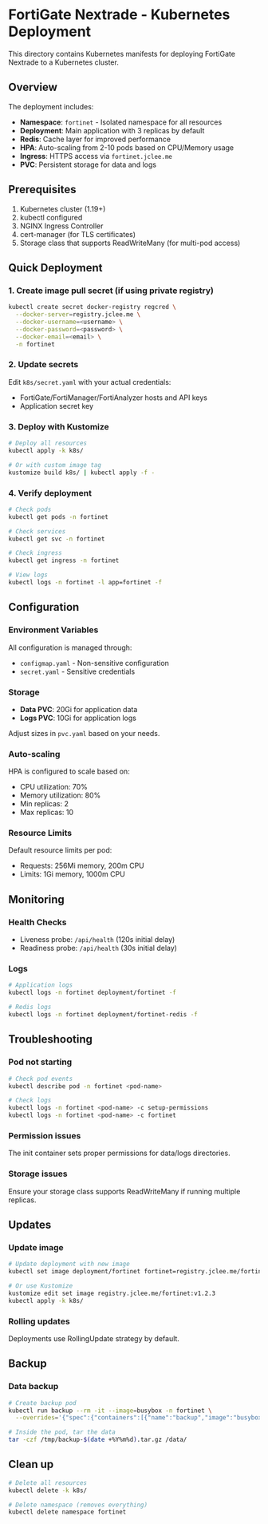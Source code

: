 # FortiGate Nextrade - Kubernetes Deployment

This directory contains Kubernetes manifests for deploying FortiGate Nextrade to a Kubernetes cluster.

## Overview

The deployment includes:
- **Namespace**: `fortinet` - Isolated namespace for all resources
- **Deployment**: Main application with 3 replicas by default
- **Redis**: Cache layer for improved performance
- **HPA**: Auto-scaling from 2-10 pods based on CPU/Memory usage
- **Ingress**: HTTPS access via `fortinet.jclee.me`
- **PVC**: Persistent storage for data and logs

## Prerequisites

1. Kubernetes cluster (1.19+)
2. kubectl configured
3. NGINX Ingress Controller
4. cert-manager (for TLS certificates)
5. Storage class that supports ReadWriteMany (for multi-pod access)

## Quick Deployment

### 1. Create image pull secret (if using private registry)
```bash
kubectl create secret docker-registry regcred \
  --docker-server=registry.jclee.me \
  --docker-username=<username> \
  --docker-password=<password> \
  --docker-email=<email> \
  -n fortinet
```

### 2. Update secrets
Edit `k8s/secret.yaml` with your actual credentials:
- FortiGate/FortiManager/FortiAnalyzer hosts and API keys
- Application secret key

### 3. Deploy with Kustomize
```bash
# Deploy all resources
kubectl apply -k k8s/

# Or with custom image tag
kustomize build k8s/ | kubectl apply -f -
```

### 4. Verify deployment
```bash
# Check pods
kubectl get pods -n fortinet

# Check services
kubectl get svc -n fortinet

# Check ingress
kubectl get ingress -n fortinet

# View logs
kubectl logs -n fortinet -l app=fortinet -f
```

## Configuration

### Environment Variables
All configuration is managed through:
- `configmap.yaml` - Non-sensitive configuration
- `secret.yaml` - Sensitive credentials

### Storage
- **Data PVC**: 20Gi for application data
- **Logs PVC**: 10Gi for application logs

Adjust sizes in `pvc.yaml` based on your needs.

### Auto-scaling
HPA is configured to scale based on:
- CPU utilization: 70%
- Memory utilization: 80%
- Min replicas: 2
- Max replicas: 10

### Resource Limits
Default resource limits per pod:
- Requests: 256Mi memory, 200m CPU
- Limits: 1Gi memory, 1000m CPU

## Monitoring

### Health Checks
- Liveness probe: `/api/health` (120s initial delay)
- Readiness probe: `/api/health` (30s initial delay)

### Logs
```bash
# Application logs
kubectl logs -n fortinet deployment/fortinet -f

# Redis logs
kubectl logs -n fortinet deployment/fortinet-redis -f
```

## Troubleshooting

### Pod not starting
```bash
# Check pod events
kubectl describe pod -n fortinet <pod-name>

# Check logs
kubectl logs -n fortinet <pod-name> -c setup-permissions
kubectl logs -n fortinet <pod-name> -c fortinet
```

### Permission issues
The init container sets proper permissions for data/logs directories.

### Storage issues
Ensure your storage class supports ReadWriteMany if running multiple replicas.

## Updates

### Update image
```bash
# Update deployment with new image
kubectl set image deployment/fortinet fortinet=registry.jclee.me/fortinet:v1.2.3 -n fortinet

# Or use Kustomize
kustomize edit set image registry.jclee.me/fortinet:v1.2.3
kubectl apply -k k8s/
```

### Rolling updates
Deployments use RollingUpdate strategy by default.

## Backup

### Data backup
```bash
# Create backup pod
kubectl run backup --rm -it --image=busybox -n fortinet \
  --overrides='{"spec":{"containers":[{"name":"backup","image":"busybox","command":["sh"],"volumeMounts":[{"name":"data","mountPath":"/data"}]}],"volumes":[{"name":"data","persistentVolumeClaim":{"claimName":"fortinet-data-pvc"}}]}}'

# Inside the pod, tar the data
tar -czf /tmp/backup-$(date +%Y%m%d).tar.gz /data/
```

## Clean up

```bash
# Delete all resources
kubectl delete -k k8s/

# Delete namespace (removes everything)
kubectl delete namespace fortinet
```